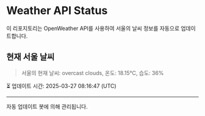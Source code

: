 
# Weather API Status

이 리포지토리는 OpenWeather API를 사용하여 서울의 날씨 정보를 자동으로 업데이트합니다.

## 현재 서울 날씨
> 서울의 현재 날씨: overcast clouds, 온도: 18.15°C, 습도: 36%

⏳ 업데이트 시간: 2025-03-27 08:16:47 (UTC)

---
자동 업데이트 봇에 의해 관리됩니다.
